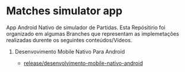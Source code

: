 # Matches simulator app

App Android Nativo de simulador de Partidas. Esta Repósitirio foi organizado em algumas Branches que representam as implemetações realizadas durente os seguintes conteúdos/Vídeos.

1. Desenvovimento Mobile Nativo Para Android
  
   - [release/desenvolvimento-mobile-nativo-android](https://github.com/AndersonSilvah/Matches.simulator.app/tree/release/desenvolvimento-mobile-nativo-para-android)

